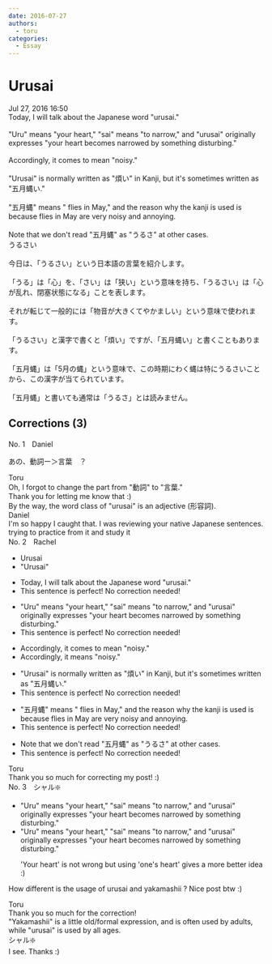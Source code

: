 ```yaml
---
date: 2016-07-27
authors:
  - toru
categories:
  - Essay
---
```


<h1 id="subject_show">Urusai</h1>
<div class="date">Jul 27, 2016 16:50</div>
<div id="post"><div id="body_show_ori">
Today, I will talk about the Japanese word "urusai."<br/><br/>"Uru" means "your heart," "sai" means "to narrow," and "urusai" originally expresses "your heart becomes narrowed by something disturbing."<br/><br/>Accordingly, it comes to mean "noisy."<br/><br/>"Urusai" is normally written as "煩い" in Kanji, but it's sometimes written as "五月蝿い."<br/><br/>"五月蝿" means " flies in May," and the reason why the kanji is used is because flies in May are very noisy and annoying.<br/><br/>Note that we don't read "五月蝿" as "うるさ" at other cases.
</div></div>

<!-- more -->

<div id="post_ja"><div id="body_show_mo">
うるさい<br/><br/>今日は、「うるさい」という日本語の言葉を紹介します。<br/><br/>「うる」は「心」を、「さい」は「狭い」という意味を持ち、「うるさい」は「心が乱れ、閉塞状態になる」ことを表します。<br/><br/>それが転じて一般的には「物音が大きくてやかましい」という意味で使われます。<br/><br/>「うるさい」と漢字で書くと「煩い」ですが、「五月蝿い」と書くこともあります。<br/><br/>「五月蝿」は「5月の蝿」という意味で、この時期にわく蝿は特にうるさいことから、この漢字が当てられています。<br/><br/>「五月蝿」と書いても通常は「うるさ」とは読みません。
</div></div>

## Corrections (3)
<div id="block"><div class="first_name"> No. 1　<span class="just_name">Daniel</span></div><div id="block2">
<p class="comment_small">
 あの、動詞ー＞言葉　？
</p>

</div><div class="name"><span class="just_name">Toru</span><br>
Oh, I forgot to change the part from "動詞" to "言葉."<br/>Thank you for letting me know that :)<br/>By the way, the word class of "urusai" is an adjective (形容詞).
</div>
<div class="name"><span class="just_name">Daniel</span><br>
I'm so happy I caught that. I was reviewing your native Japanese sentences. trying to practice from it and study it
</div>
</div>
<div id="block"><div class="first_name"> No. 2　<span class="just_name">Rachel</span></div><div id="block2">
<ul class="correction_field">
<li class="incorrect">Urusai</li>
<li class="corrected correct">
"Urusai"
</li>
</ul>
<ul class="correction_field">
<li class="incorrect">Today, I will talk about the Japanese word "urusai."</li>
<li class="corrected perfect">This sentence is perfect! No correction needed!</li>
</ul>
<ul class="correction_field">
<li class="incorrect">"Uru" means "your heart," "sai" means "to narrow," and "urusai" originally expresses "your heart becomes narrowed by something disturbing."</li>
<li class="corrected perfect">This sentence is perfect! No correction needed!</li>
</ul>
<ul class="correction_field">
<li class="incorrect">Accordingly, it comes to mean "noisy."</li>
<li class="corrected correct">
Accordingly, it means "noisy."
</li>
</ul>
<ul class="correction_field">
<li class="incorrect">"Urusai" is normally written as "煩い" in Kanji, but it's sometimes written as "五月蝿い."</li>
<li class="corrected perfect">This sentence is perfect! No correction needed!</li>
</ul>
<ul class="correction_field">
<li class="incorrect">"五月蝿" means " flies in May," and the reason why the kanji is used is because flies in May are very noisy and annoying.</li>
<li class="corrected perfect">This sentence is perfect! No correction needed!</li>
</ul>
<ul class="correction_field">
<li class="incorrect">Note that we don't read "五月蝿" as "うるさ" at other cases.</li>
<li class="corrected perfect">This sentence is perfect! No correction needed!</li>
</ul>
</div><div class="name"><span class="just_name">Toru</span><br>
Thank you so much for correcting my post! :)
</div>
</div>
<div id="block"><div class="first_name"> No. 3　<span class="just_name">シャル❇️</span></div><div id="block2">
<ul class="correction_field">
<li class="incorrect">"Uru" means "your heart," "sai" means "to narrow," and "urusai" originally expresses "your heart becomes narrowed by something disturbing."</li>
<li class="corrected correct">
"Uru" means "your heart," "sai" means "to narrow," and "urusai" originally expresses "your heart becomes narrowed by something disturbing."
<p class="correction_comment">'Your heart' is not wrong but using 'one's heart' gives a more better idea :)</p>
</li>
</ul>
<p class="comment_small">
 How different is the usage of urusai and yakamashii ? Nice post btw :)
</p>

</div><div class="name"><span class="just_name">Toru</span><br>
Thank you so much for the correction!<br/>"Yakamashii" is a little old/formal expression, and is often used by adults, while "urusai" is used by all ages.
</div>
<div class="name"><span class="just_name">シャル❇️</span><br>
I see. Thanks :)
</div>
</div>

